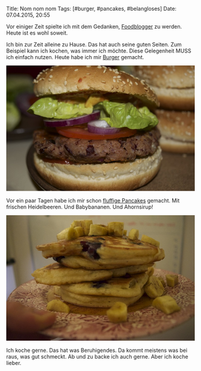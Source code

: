 Title: Nom nom nom
Tags: [#burger, #pancakes, #belangloses]
Date: 07.04.2015, 20:55

Vor einiger Zeit spielte ich mit dem Gedanken, [Foodblogger](http://blog.bullenscheisse.de/oder-foodblogger/) zu werden. Heute ist es wohl soweit.

Ich bin zur Zeit alleine zu Hause. Das hat auch seine guten Seiten. Zum Beispiel kann ich kochen, was immer ich möchte. Diese Gelegenheit MUSS ich einfach nutzen. Heute habe ich mir [Burger](http://www.chefkoch.de/rezepte/2175571349333216/Vegetarische-Burger.html) gemacht.

![Lecker lecker Burger](/img/IMG_21.jpg)

Vor ein paar Tagen habe ich mir schon [fluffige Pancakes](http://munchies.vice.com/de/recipes/fluffige-pancakes) gemacht. Mit frischen Heidelbeeren. Und Babybananen. Und Ahornsirup!

![Lecker lecker Pancakes](/img/IMG_22.jpg)

Ich koche gerne. Das hat was Beruhigendes. Da kommt meistens was bei raus, was gut schmeckt. Ab und zu backe ich auch gerne. Aber ich koche lieber.
